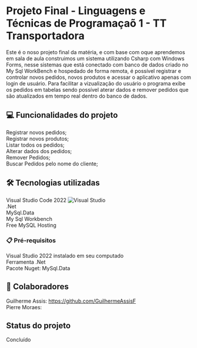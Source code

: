 # Projeto Final - Linguagens e Técnicas de Programaçaõ 1 - TT Transportadora

Este é o noso projeto final da matéria, e com base com oque aprendemos em sala de aula construimos um sistema utilizando Csharp com Windows Forms, nesse sistemas que está conectado com banco de dados criado no My Sql WorkBench e hospedado de forma remota, é possível registrar e controlar novos pedidos, novos produtos e acessar o aplicativo apenas com login de usuário. Para facilitar a vizualização do usuário o programa exibe os pedidos em tabelas sendo possível aterar dados e remover pedidos que são atualizados em tempo real dentro do banco de dados.


## 💻 Funcionalidades do projeto

Registrar novos pedidos;<br />
Registrar novos produtos;<br />
Listar todos os pedidos;<br />
Alterar dados dos pedidos;<br />
Remover Pedidos;<br />
Buscar Pedidos pelo nome do cliente;<br />


## 🛠️ Tecnologias utilizadas

Visual Studio Code 2022 ![Visual Studio](https://img.shields.io/badge/Visual%20Studio-5C2D91.svg?style=for-the-badge&logo=visual-studio&logoColor=white)<br />
.Net<br />
MySql.Data<br />
My Sql Workbench<br />
Free MySQL Hosting<br />


### 📋 Pré-requisitos

Visual Studio 2022 instalado em seu computado<br />
Ferramenta .Net<br />
Pacote Nuget: MySql.Data<br />


## 👥 Colaboradores

Guilherme Assis: https://github.com/GuilhermeAssisF <br />
Pierre Moraes: 


## Status do projeto

Concluído
